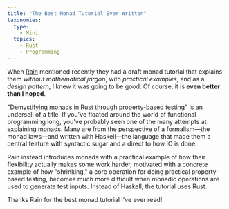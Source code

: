 ```yaml
---
title: "The Best Monad Tutorial Ever Written"
taxonomies:
  type:
    - Mini
  topics:
    - Rust
    - Programming
---
```


When [Rain] mentioned recently they had a draft monad tutorial that explains
them _without mathematical jargon_, with _practical examples_, and as a
_design pattern_, I knew it was going to be good. Of course, it is __even
better than I hoped__.

["Demystifying monads in Rust through property-based testing"][article] is an
undersell of a title. If you've floated around the world of functional
programming long, you've probably seen one of the many attempts at explaining
monads. Many are from the perspective of a formalism—the monad laws—and
written with Haskell—the language that made them a central feature with
syntactic sugar and a direct to how IO is done.

Rain instead introduces monads with a practical example of how their
flexibility actually makes some work harder, motivated with a concrete example
of how "shrinking," a core operation for doing practical property-based
testing, becomes much more difficult when monadic operations are used to
generate test inputs. Instead of Haskell, the tutorial uses Rust.

Thanks Rain for the best monad tutorial I've ever read!

[Rain]: https://bsky.app/profile/sunshowers.io
[article]: https://sunshowers.io/posts/monads-through-pbt/
